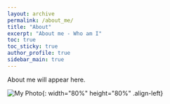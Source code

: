 ```yaml
---
layout: archive
permalink: /about_me/
title: "About"
excerpt: "About me - Who am I"
toc: true
toc_sticky: true
author_profile: true
sidebar_main: true
---
```


About me will appear here.  
  
![My Photo](/assets/images/DSCF7162.JPG){: width="80%" height="80%" .align-left}  
